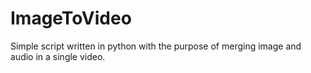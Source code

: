 # ImageToVideo
Simple script written in python with the purpose of merging image and audio in a single video. 
